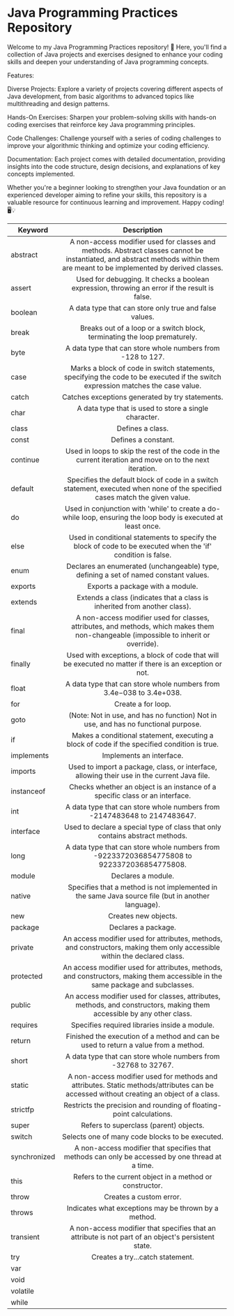 # Java Programming Practices Repository

Welcome to my Java Programming Practices repository! 🚀 Here, you'll find a collection of Java projects and exercises designed to enhance your coding skills and deepen your understanding of Java programming concepts.

Features:

Diverse Projects: Explore a variety of projects covering different aspects of Java development, from basic algorithms to advanced topics like multithreading and design patterns.

Hands-On Exercises: Sharpen your problem-solving skills with hands-on coding exercises that reinforce key Java programming principles.

Code Challenges: Challenge yourself with a series of coding challenges to improve your algorithmic thinking and optimize your coding efficiency.

Documentation: Each project comes with detailed documentation, providing insights into the code structure, design decisions, and explanations of key concepts implemented.

Whether you're a beginner looking to strengthen your Java foundation or an experienced developer aiming to refine your skills, this repository is a valuable resource for continuous learning and improvement. Happy coding! 🖥️💡


| Keyword        | Description   |
| -------------- |:-------------:|
| abstract       | A non-access modifier used for classes and methods. Abstract classes cannot be instantiated, and abstract methods within them are meant to be implemented by derived classes. |
| assert         | Used for debugging. It checks a boolean expression, throwing an error if the result is false. |
| boolean        | A data type that can store only true and false values. |
| break          | Breaks out of a loop or a switch block, terminating the loop prematurely. |
| byte           | A data type that can store whole numbers from -128 to 127.|
| case           | Marks a block of code in switch statements, specifying the code to be executed if the switch expression matches the case value. |
| catch          |Catches exceptions generated by try statements.|
| char           |A data type that is used to store a single character.|
| class          |Defines a class.|
| const          |Defines a constant.|
| continue       |Used in loops to skip the rest of the code in the current iteration and move on to the next iteration.|
| default        |Specifies the default block of code in a switch statement, executed when none of the specified cases match the given value.|
| do             |Used in conjunction with 'while' to create a do-while loop, ensuring the loop body is executed at least once.|
| else           |Used in conditional statements to specify the block of code to be executed when the 'if' condition is false. |
| enum           |Declares an enumerated (unchangeable) type, defining a set of named constant values. |
| exports        |Exports a package with a module. |
| extends        |Extends a class (indicates that a class is inherited from another class). |
| final          |A non-access modifier used for classes, attributes, and methods, which makes them non-changeable (impossible to inherit or override). |
| finally        |Used with exceptions, a block of code that will be executed no matter if there is an exception or not. |
| float          |A data type that can store whole numbers from 3.4e−038 to 3.4e+038. |
| for            |Create a for loop.|
| goto           | (Note: Not in use, and has no function) Not in use, and has no functional purpose.|
| if             |Makes a conditional statement, executing a block of code if the specified condition is true.|
| implements     |Implements an interface.|
| imports        |Used to import a package, class, or interface, allowing their use in the current Java file.|
| instanceof     |Checks whether an object is an instance of a specific class or an interface.|
| int            |A data type that can store whole numbers from -2147483648 to 2147483647.|
| interface      |Used to declare a special type of class that only contains abstract methods.|
| long           |A data type that can store whole numbers from -9223372036854775808 to 9223372036854775808.|
| module         |Declares a module. |
| native         |Specifies that a method is not implemented in the same Java source file (but in another language).|
| new            |Creates new objects.|
| package        |Declares a package.|
| private        |An access modifier used for attributes, methods, and constructors, making them only accessible within the declared class.|
| protected      |An access modifier used for attributes, methods, and constructors, making them accessible in the same package and subclasses.|
| public         |An access modifier used for classes, attributes, methods, and constructors, making them accessible by any other class.|
| requires       |Specifies required libraries inside a module. |
| return         | Finished the execution of a method and can be used to return a value from a method.|
| short          |A data type that can store whole numbers from -32768 to 32767.|
| static         |A non-access modifier used for methods and attributes. Static methods/attributes can be accessed without creating an object of a class.|
| strictfp       |Restricts the precision and rounding of floating-point calculations.|
| super          |Refers to superclass (parent) objects.|
| switch         |Selects one of many code blocks to be executed.|
| synchronized   |A non-access modifier that specifies that methods can only be accessed by one thread at a time.|
| this           |Refers to the current object in a method or constructor.|
| throw          | Creates a custom error.|
| throws         |Indicates what exceptions may be thrown by a method.|
| transient      |A non-access modifier that specifies that an attribute is not part of an object's persistent state.|
| try            |Creates a try...catch statement. |
| var            |               |
| void           |               |
| volatile       |               |
| while          |               |